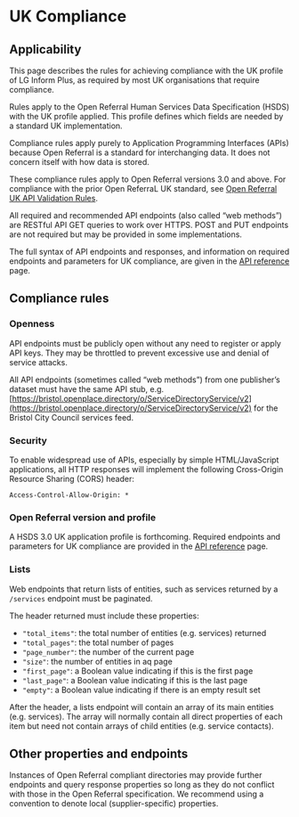 UK Compliance
=========


## Applicability

This page describes the rules for achieving compliance with the UK profile of LG Inform Plus, as required by most UK organisations that require compliance.

Rules apply to the Open Referral Human Services Data Specification (HSDS) with the UK profile applied. This profile defines which fields are needed by a standard UK implementation.

Compliance rules apply purely to Application Programming Interfaces (APIs) because Open Referral is a standard for interchanging data. It does not concern itself with how data is stored.

These compliance rules apply to Open Referral versions 3.0 and above. For compliance with the prior Open ReferraL UK standard, see [Open Referral UK API Validation Rules](https://developers.openreferraluk.org/ApiValidation/).

All required and recommended API endpoints (also called “web methods”) are RESTful API GET queries to work over HTTPS.  POST and PUT endpoints are not required but may be provided in some implementations.

The full syntax of API endpoints and responses, and information on required endpoints and parameters for UK compliance, are given in the [API reference](api_reference) page.


## Compliance rules


### Openness

API endpoints must be publicly open without any need to register or apply API keys. They may be throttled to prevent excessive use and denial of service attacks.

All API endpoints (sometimes called “web methods”) from one publisher’s dataset must have the same API stub, e.g. [https://bristol.openplace.directory/o/ServiceDirectoryService/v2](https://bristol.openplace.directory/o/ServiceDirectoryService/v2) for the Bristol City Council services feed.


### Security

To enable widespread use of APIs, especially by simple HTML/JavaScript applications, all HTTP responses will implement the following Cross-Origin Resource Sharing (CORS) header:

`Access-Control-Allow-Origin: *`


### Open Referral version and profile

A HSDS 3.0 UK application profile is forthcoming. Required endpoints and parameters for UK compliance are provided in the [API reference](api_reference) page.



### Lists

Web endpoints that return lists of entities, such as services returned by a `/services` endpoint must be paginated.

The header returned must include these properties:

- `"total_items"`: the total number of entities (e.g. services) returned
- `"total_pages"`: the total number of pages
- `"page_number"`: the number of the current page
- `"size"`: the number of entities in aq page
- `"first_page"`: a Boolean value indicating if this is the first page
- `"last_page"`: a Boolean value indicating if this is the last page
- `"empty"`: a Boolean value indicating if there is an empty result set

After the header, a lists endpoint will contain an array of its main entities (e.g. services). The array will normally contain all direct properties of each item but need not contain arrays of child entities (e.g. service contacts).


## Other properties and endpoints

Instances of Open Referral compliant directories may provide further endpoints and query response properties so long as they do not conflict with those in the Open Referral specification. We recommend using a convention to denote local (supplier-specific) properties.